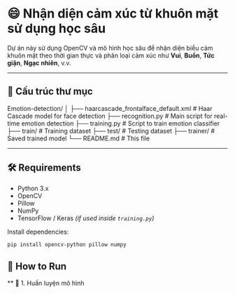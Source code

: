 # 😄 Nhận diện cảm xúc từ khuôn mặt sử dụng học sâu

Dự án này sử dụng OpenCV và mô hình học sâu để nhận diện biểu cảm khuôn mặt theo thời gian thực và phân loại cảm xúc như **Vui**, **Buồn**, **Tức giận**, **Ngạc nhiên**, v.v.

---

## 📁 Cấu trúc thư mục

Emotion-detection/
│
├── haarcascade_frontalface_default.xml # Haar Cascade model for face detection
├── recognition.py # Main script for real-time emotion detection
├── training.py # Script to train emotion classifier
├── train/ # Training dataset
├── test/ # Testing dataset
├── trainer/ # Saved trained model
└── README.md # This file

---

## 🛠️ Requirements

- Python 3.x
- OpenCV
- Pillow
- NumPy
- TensorFlow / Keras *(if used inside `training.py`)*

Install dependencies:

```bash
pip install opencv-python pillow numpy
```

## 🚀 How to Run

** 🔧 1. Huấn luyện mô hình
